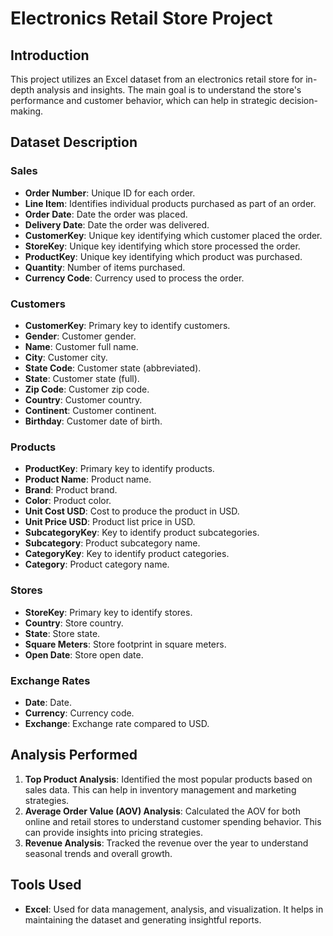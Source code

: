 # Electronics Retail Store Project

## Introduction

This project utilizes an Excel dataset from an electronics retail store for in-depth analysis and insights. The main goal is to understand the store's performance and customer behavior, which can help in strategic decision-making.

## Dataset Description

### Sales
- **Order Number**: Unique ID for each order.
- **Line Item**: Identifies individual products purchased as part of an order.
- **Order Date**: Date the order was placed.
- **Delivery Date**: Date the order was delivered.
- **CustomerKey**: Unique key identifying which customer placed the order.
- **StoreKey**: Unique key identifying which store processed the order.
- **ProductKey**: Unique key identifying which product was purchased.
- **Quantity**: Number of items purchased.
- **Currency Code**: Currency used to process the order.

### Customers
- **CustomerKey**: Primary key to identify customers.
- **Gender**: Customer gender.
- **Name**: Customer full name.
- **City**: Customer city.
- **State Code**: Customer state (abbreviated).
- **State**: Customer state (full).
- **Zip Code**: Customer zip code.
- **Country**: Customer country.
- **Continent**: Customer continent.
- **Birthday**: Customer date of birth.

### Products
- **ProductKey**: Primary key to identify products.
- **Product Name**: Product name.
- **Brand**: Product brand.
- **Color**: Product color.
- **Unit Cost USD**: Cost to produce the product in USD.
- **Unit Price USD**: Product list price in USD.
- **SubcategoryKey**: Key to identify product subcategories.
- **Subcategory**: Product subcategory name.
- **CategoryKey**: Key to identify product categories.
- **Category**: Product category name.

### Stores
- **StoreKey**: Primary key to identify stores.
- **Country**: Store country.
- **State**: Store state.
- **Square Meters**: Store footprint in square meters.
- **Open Date**: Store open date.

### Exchange Rates
- **Date**: Date.
- **Currency**: Currency code.
- **Exchange**: Exchange rate compared to USD.


## Analysis Performed

1. **Top Product Analysis**: Identified the most popular products based on sales data. This can help in inventory management and marketing strategies.
2. **Average Order Value (AOV) Analysis**: Calculated the AOV for both online and retail stores to understand customer spending behavior. This can provide insights into pricing strategies.
3. **Revenue Analysis**: Tracked the revenue over the year to understand seasonal trends and overall growth.

## Tools Used

- **Excel**: Used for data management, analysis, and visualization. It helps in maintaining the dataset and generating insightful reports.

